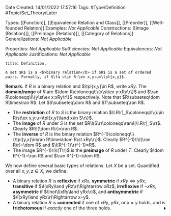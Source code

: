 <div class="topSpace"></div>

Date Created: 14/01/2022 17:57:16
Tags: #Type/Definition #Topic/Set_Theory/Later

Types: [[Function]], [[Equivalence Relation and Class]], [[Preorder]], [[Well-founded Relation]]
Examples: <i>Not Applicable</i> 
Constructions: [[Image (Relation)]], [[Preimage (Relation)]], [[Category of Relations]]
Generalizations: <i>Not Applicable</i>

Properties: <i>Not Applicable</i>
Sufficiencies: <i>Not Applicable</i>
Equivalences: <i>Not Applicable</i>
Justifications: <i>Not Applicable</i>

``` ad-Definition
title: Definition.

A set $R$ is a <b>binary relation</b> if $R$ is a set of ordered pairs. Formally, if $\fa u\in R:\ex x,y:u=\tpl{x,y}$. 

```

<b>Remark.</b> If $R$ is a binary relation and $\tpl{x,y}\in R$, write $xRy$. The <b>domain/range</b> of $R$ are $\dom R\coloneqq\l\{x\st\ex y:xRy\r\}$ and $\ran R\coloneqq\l\{y\st\ex x:xRy\r\}$ respectively. Note that $R\subseteq\dom R\times\ran R$. Let $S\subseteq\dom R$ and $T\subseteq\ran R$.
* The <b>restriction</b> of $R$ to $S$ is the binary relation $\l.R\r|_S\coloneqq\l\{u\in R\st\ex x,y:u=\tpl{x,y}\land x\in S\r\}$.
* The <b>image</b> of $R$ under $S$ is the set $R\l(S\r)\coloneqq\ran\l(\l.R\r|_S\r)$. Clearly $R\l(\dom R\r)=\ran R$.
* The <b>inverse</b> of $R$ is the binary relation $R^{-1}\coloneqq\l\{\tpl{y,x}\in\ran R\times\dom R\st xRy\r\}$. Clearly $R^{-1}\!\l(\ran R\r)=\dom R$ and $\l(R^{-1}\r)^{-1}=R$.
* The image $R^{-1}\!\l(T\r)$ is the <b>preimage</b> of $R$ under $T$. Clearly $\dom R^{-1}=\ran R$ and $\ran R^{-1}=\dom R$.

We now define several basic types of relations. Let $X$ be a set. Quantified over all $x,y,z\in X$, we define:
* A binary relation $R$ is <b>reflexive</b> if $xRx$, <b>symmetric</b> if $xRy\Leftrightarrow yRx$, <b>transitive</b> if $\l(xRy\land yRz\r)\Rightarrow xRz$, <b>irreflexive</b> if $\lnot xRx$, <b>asymmetric</b> if $\lnot\l(xRy\land yRx\r)$, and <b>antisymmetric</b> if $\l(xRy\land yRx\r)\Rightarrow x=y$.
* A binary relation $R$ is <b>connected</b> if one of $xRy$, $yRx$, or $x=y$ holds, and is <b>trichotomous</b> if <i>exactly</i> one of the three holds.<span style="float:right;">$\blacklozenge$</span>
